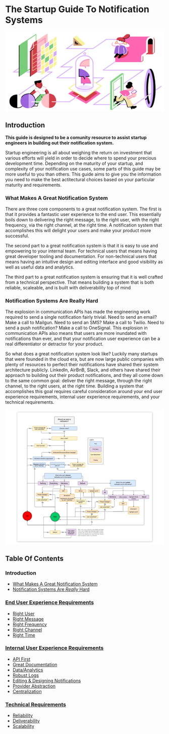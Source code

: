 # The Startup Guide To Notification Systems

![Intro Illustration](img/introduction.jpg?raw=true)

## Introduction

**This guide is designed to be a comunity resource to assist startup engineers in building out their notification system.**


Startup engineering is all about weighing the return on investment that various efforts will yield in order to decide where to spend your precious development time. Depending on the maturity of your startup, and complexity of your notification use cases, some parts of this guide may be more useful to you than others. This guide aims to give you the information you need to make the best actitectural choices based on your particular maturity and requirements.

### What Makes A Great Notification System
There are three core components to a great notification system. The first is that it provides a fantastic user experience to the end user. This essentially boils down to delivering the right message, to the right user, with the right frequency, via the right channel, at the right time. A notification system that accomplishes this will delight your users and make your product more successful. 

The second part to a great notification system is that it is easy to use and empowering to your internal team. For technical users that means having great developer tooling and documentation. For non-technical users that means having an intuitive design and editing interface and good visibility as well as useful data and analytics.

The third part to a great notification system is ensuring that it is well crafted from a technical perspective. That means building a system that is both reliable, scaleable, and is built with deliverability top of mind

### Notification Systems Are Really Hard
The explosion in communication APIs has made the engineering work required to send a single notification fairly trivial. Need to send an email? Make a call to Mailgun. Need to send an SMS? Make a call to Twilio. Need to send a push notification? Make a call to OneSignal. This explosion in communication APIs also means that users are more inundated with notifications than ever, and that your notification user experience can be a real differentiator or detractor for your product. 

So what does a great notification system look like? Luckily many startups that were founded in the cloud era, but are now large public companies with plenty of resources to perfect their notifications have shared their system architecture publicly. LinkedIn, AirBnB, Slack, and others have shared their approach to building out their product notifications, and they all come down to the same common goal: deliver the right message, through the right channel, to the right users, at the right time. Building a system that accomplishes this goal requires careful consideration around your end user experience requirements, internal user experience requirements, and your technical requirements. 

![Slack Arcitectural Diagram](img/slack-diagram.jpeg?raw=true)

## Table Of Contents

### Introduction

- [What Makes A Great Notification System](https://github.com/trycourier/startup-guide-to-notification-systems#what-makes-a-great-notification-system) 
- [Notification Systems Are *Really* Hard](https://github.com/trycourier/startup-guide-to-notification-systems#notification-systems-are-really-hard)


### [End User Experience Requirements](https://github.com/trycourier/startup-guide-to-notification-systems/blob/main/end-user-experience.md)

- [Right User](https://github.com/trycourier/startup-guide-to-notification-systems/blob/main/end-user-experience.md#right-user)
- [Right Message](https://github.com/trycourier/startup-guide-to-notification-systems/blob/main/end-user-experience.md)
- [Right Frequency](https://github.com/trycourier/startup-guide-to-notification-systems/blob/main/end-user-experience.md#right-frequency)
- [Right Channel](https://github.com/trycourier/startup-guide-to-notification-systems/blob/main/end-user-experience.md#right-channel)
- [Right Time](https://github.com/trycourier/startup-guide-to-notification-systems/blob/main/end-user-experience.md#right-time)

### [Internal User Experience Requirements](https://github.com/trycourier/startup-guide-to-notification-systems/blob/main/internal-user-experience.md)

- [API First](https://github.com/trycourier/startup-guide-to-notification-systems/blob/main/internal-user-experience.md#api-first)
- [Great Documentation](https://github.com/trycourier/startup-guide-to-notification-systems/blob/main/internal-user-experience.md#great-documentation)
- [Data/Analytics](https://github.com/trycourier/startup-guide-to-notification-systems/blob/main/internal-user-experience.md#great-documentation)
- [Robust Logs](https://github.com/trycourier/startup-guide-to-notification-systems/blob/main/internal-user-experience.md#robust-logs)
- [Editing & Designing Notifications](https://github.com/trycourier/startup-guide-to-notification-systems/blob/main/internal-user-experience.md#editing--designing-notifications)
- [Provider Abstraction](https://github.com/trycourier/startup-guide-to-notification-systems/blob/main/internal-user-experience.md#provider-abstraction)
- [Centralization](https://github.com/trycourier/startup-guide-to-notification-systems/blob/main/internal-user-experience.md#centralization)


### [Technical Requirements](https://github.com/trycourier/startup-guide-to-notification-systems/blob/main/technical-requirements.md)
- [Reliability](https://github.com/trycourier/startup-guide-to-notification-systems/blob/main/internal-user-experience.md#centralization) 
- [Deliverability](https://github.com/trycourier/startup-guide-to-notification-systems/blob/main/technical-requirements.md#deliverability)
- [Scalability]()

